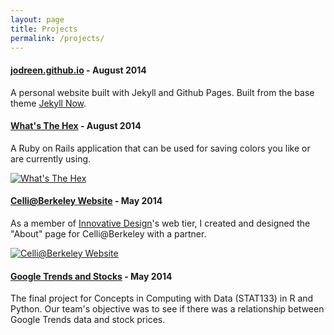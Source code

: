 ```yaml
---
layout: page
title: Projects
permalink: /projects/
---
```


#### <a href="http://jodreen.github.io">jodreen.github.io</a> - August 2014

A personal website built with Jekyll and Github Pages. Built from the base theme <a href="https://github.com/barryclark/jekyll-now" target="_blank">Jekyll Now</a>.

#### <a href="http://whatsthehex.herokuapp.com" target="_blank">What's The Hex</a> - August 2014

A Ruby on Rails application that can be used for saving colors you like or are currently using.

<a href="http://whatsthehex.herokuapp.com/" target="_blank"><img src="{{ site.baseurl }}/images/WhatsTheHexScreenshot.png" alt="What's The Hex"></a>

#### <a href="http://celli-berkeley.herokuapp.com/" target="_blank">Celli@Berkeley Website</a> - May 2014

As a member of <a href="http://innovativedesign.club/" target="_blank">Innovative Design</a>'s web tier, I created and designed the "About" page for Celli@Berkeley with a partner. 

<a href="http://celli-berkeley.herokuapp.com/" target="_blank"><img src="{{ site.baseurl }}/images/CelliScreenshot.png" alt="Celli@Berkeley Website"></a>

#### <a href="http://jodreen.github.io/googletrends-stocks/" target="_blank">Google Trends and Stocks</a> - May 2014

The final project for Concepts in Computing with Data (STAT133) in R and Python. Our team's objective was to see if there was a relationship between Google Trends data and stock prices.

